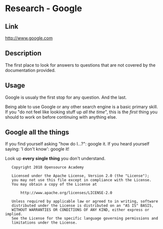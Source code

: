 # Research - Google

## Link
http://www.google.com

## Description
The first place to look for answers to questions that are not covered by the documentation provided.

## Usage
Google is usualy the first stop for any question. And the last.

Being able to use Google or any other search engine is a basic primary skill. If you "do not feel like looking stuff up *all the time*", this is the *first* thing you should to work on before continuing with anything else.

## Google all the things
If you find yourself asking "how do I...?": google it. If you heard yourself saying: 'I don't know': google it!

Look up **every single thing** you don't understand.

```
   Copyright 2018 Opensource Academy

   Licensed under the Apache License, Version 2.0 (the "License");
   you may not use this file except in compliance with the License.
   You may obtain a copy of the License at

       http://www.apache.org/licenses/LICENSE-2.0

   Unless required by applicable law or agreed to in writing, software
   distributed under the License is distributed on an "AS IS" BASIS,
   WITHOUT WARRANTIES OR CONDITIONS OF ANY KIND, either express or implied.
   See the License for the specific language governing permissions and
   limitations under the License.
```
